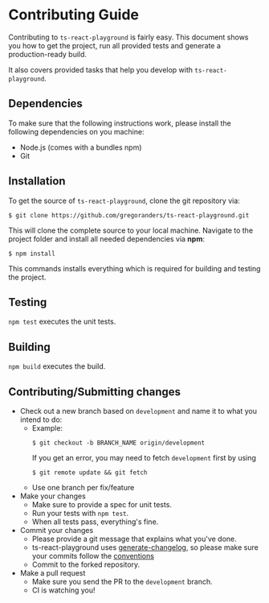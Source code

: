 # Contributing Guide

Contributing to `ts-react-playground` is fairly easy. This document shows you how to
get the project, run all provided tests and generate a production-ready build.

It also covers provided tasks that help you develop with `ts-react-playground`.

## Dependencies

To make sure that the following instructions work, please install the following dependencies
on you machine:

- Node.js (comes with a bundles npm)
- Git

## Installation

To get the source of `ts-react-playground`, clone the git repository via:

```
$ git clone https://github.com/gregoranders/ts-react-playground.git
```

This will clone the complete source to your local machine. Navigate to the project folder
and install all needed dependencies via **npm**:

```
$ npm install
```

This commands installs everything which is required for building and testing the project.

## Testing

`npm test` executes the unit tests.

## Building

`npm build` executes the build.

## Contributing/Submitting changes

- Check out a new branch based on <code>development</code> and name it to what you intend to do:
  - Example:
    ```
    $ git checkout -b BRANCH_NAME origin/development
    ```
    If you get an error, you may need to fetch <code>development</code> first by using
    ```
    $ git remote update && git fetch
    ```
  - Use one branch per fix/feature
- Make your changes
  - Make sure to provide a spec for unit tests.
  - Run your tests with <code>npm test</code>.
  - When all tests pass, everything's fine.
- Commit your changes
  - Please provide a git message that explains what you've done.
  - ts-react-playground uses [generate-changelog](https://www.npmjs.com/package/generate-changelog), so please make sure your commits follow the [conventions](https://docs.google.com/document/d/1QrDFcIiPjSLDn3EL15IJygNPiHORgU1_OOAqWjiDU5Y/edit)
  - Commit to the forked repository.
- Make a pull request
  - Make sure you send the PR to the <code>development</code> branch.
  - CI is watching you!
